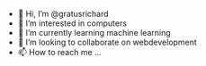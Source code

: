 - 👋 Hi, I’m @gratusrichard
- 👀 I’m interested in computers
- 🌱 I’m currently learning machine learning
- 💞️ I’m looking to collaborate on webdevelopment  
- 📫 How to reach me ...

<!---
gratusrichard/gratusrichard is a ✨ special ✨ repository because its `README.md` (this file) appears on your GitHub profile.
You can click the Preview link to take a look at your changes.
--->
